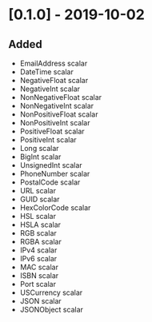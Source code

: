 # [0.1.0] - 2019-10-02

## Added

* EmailAddress scalar
* DateTime scalar
* NegativeFloat scalar
* NegativeInt scalar
* NonNegativeFloat scalar
* NonNegativeInt scalar
* NonPositiveFloat scalar
* NonPositiveInt scalar
* PositiveFloat scalar
* PositiveInt scalar
* Long scalar
* BigInt scalar
* UnsignedInt scalar
* PhoneNumber scalar
* PostalCode scalar
* URL scalar
* GUID scalar
* HexColorCode scalar
* HSL scalar
* HSLA scalar
* RGB scalar
* RGBA scalar
* IPv4 scalar
* IPv6 scalar
* MAC scalar
* ISBN scalar
* Port scalar
* USCurrency scalar
* JSON scalar
* JSONObject scalar
